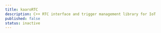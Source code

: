 ```yaml
---
title: kaaroRTC
description: C++ RTC interface and trigger management library for IoT
published: false
status: inactive
---
```

